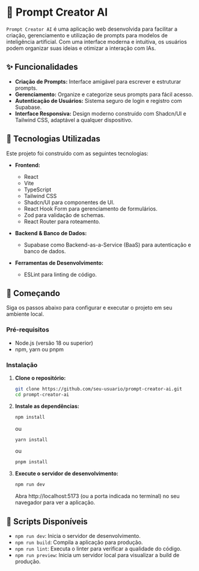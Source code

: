 # 🤖 Prompt Creator AI

`Prompt Creator AI` é uma aplicação web desenvolvida para facilitar a criação, gerenciamento e utilização de prompts para modelos de inteligência artificial. Com uma interface moderna e intuitiva, os usuários podem organizar suas ideias e otimizar a interação com IAs.

## ✨ Funcionalidades

- **Criação de Prompts:** Interface amigável para escrever e estruturar prompts.
- **Gerenciamento:** Organize e categorize seus prompts para fácil acesso.
- **Autenticação de Usuários:** Sistema seguro de login e registro com Supabase.
- **Interface Responsiva:** Design moderno construído com Shadcn/UI e Tailwind CSS, adaptável a qualquer dispositivo.

## 🚀 Tecnologias Utilizadas

Este projeto foi construído com as seguintes tecnologias:

- **Frontend:**
  - React
  - Vite
  - TypeScript
  - Tailwind CSS
  - Shadcn/UI para componentes de UI.
  - React Hook Form para gerenciamento de formulários.
  - Zod para validação de schemas.
  - React Router para roteamento.

- **Backend & Banco de Dados:**
  - Supabase como Backend-as-a-Service (BaaS) para autenticação e banco de dados.

- **Ferramentas de Desenvolvimento:**
  - ESLint para linting de código.

## 🏁 Começando

Siga os passos abaixo para configurar e executar o projeto em seu ambiente local.

### Pré-requisitos

- Node.js (versão 18 ou superior)
- npm, yarn ou pnpm

### Instalação

1. **Clone o repositório:**
   ```bash
   git clone https://github.com/seu-usuario/prompt-creator-ai.git
   cd prompt-creator-ai
   ```

2. **Instale as dependências:**
   ```bash
   npm install
   ```
   ou
   ```bash
   yarn install
   ```
   ou
   ```bash
   pnpm install
   ```

5. **Execute o servidor de desenvolvimento:**
   ```bash
   npm run dev
   ```

   Abra http://localhost:5173 (ou a porta indicada no terminal) no seu navegador para ver a aplicação.

## 📜 Scripts Disponíveis

- `npm run dev`: Inicia o servidor de desenvolvimento.
- `npm run build`: Compila a aplicação para produção.
- `npm run lint`: Executa o linter para verificar a qualidade do código.
- `npm run preview`: Inicia um servidor local para visualizar a build de produção.